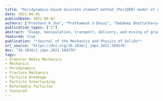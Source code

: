 ```yaml
---
title: "Peridynamics-based discrete element method (PeriDEM) model of granular systems involving breakage of arbitrarily shaped particles"
date: 2021-06-01
publishDate: 2021-06-01
authors: ["Prashant K Jha", "Prathamesh S Desai", "Debdeep Bhattacharya", "Robert P Lipton"]
publication_types: ["2"]
abstract: "Usage, manipulation, transport, delivery, and mixing of granular or particulate media, comprised of spherical or polyhedral particles, is commonly encountered in industrial sectors of construction (cement and rock fragments), pharmaceutics (tablets), and transportation (ballast). Elucidating particulate media’s behavior in concert with particle attrition (i.e., particle wear and subsequent particle fragmentation) is essential for predicting the performance and increasing the efficiency of engineering systems using such media. Discrete element method (DEM) based techniques can describe the interaction between particles but cannot model intra-particle deformation, especially intra-particle fracture. On the other hand, peridynamics provides the means to account for intra-particle deformation and fracture due to contact forces between particles. The present study proposes a hybrid model referred to as PeriDEM that combines the advantages of peridynamics and DEM. The model parameters can be tuned to achieve desired DEM contact forces, damping effects, and intra-particle stiffness. Two particle impacts and compressive behavior of multi-particle systems are thoroughly investigated. The model can account for any arbitrarily shaped particle in general. Spherical, hexagonal, and non-convex particle shapes are simulated in the present study. The effect of mesh resolution on intra-particle peridynamics is explicitly studied. The proposed hybrid model opens a new avenue to explore the complicated interactions encountered in discrete particle dynamics that involve the formation of force chains, particle interlocking, particle attrition, wear, and the eventual breakage."
featured: true
publication: "*Journal of the Mechanics and Physics of Solids*"
url_source: "https://doi.org/10.1016/j.jmps.2021.104376"
doi: "10.1016/j.jmps.2021.104376"
tags:
- Granular Media Mechanics
- Mechanics
- Peridynamics
- Fracture Mechanics
- Particle Breakage
- Particle Interlocking
- Deformable Particles
- Featured
---
```


